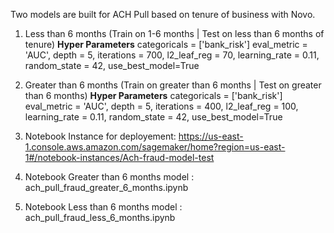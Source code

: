Two models are built for ACH Pull based on tenure of business with Novo.

1. Less than 6 months (Train on 1-6 months | Test on less than 6 months of tenure)
     **Hyper Parameters**
       categoricals = ['bank_risk']
       eval_metric = 'AUC',
       depth = 5,
       iterations = 700,
       l2_leaf_reg = 70,
       learning_rate = 0.11,
       random_state = 42,
       use_best_model=True

2. Greater than 6 months (Train on greater than 6 months | Test on greater than 6 months)
    **Hyper Parameters**
       categoricals = ['bank_risk']
       eval_metric = 'AUC',
       depth = 5,
       iterations = 400,
       l2_leaf_reg = 100,
       learning_rate = 0.11,
       random_state = 42,
       use_best_model=True
                       
3. Notebook Instance for deployement: https://us-east-1.console.aws.amazon.com/sagemaker/home?region=us-east-1#/notebook-instances/Ach-fraud-model-test
4. Notebook Greater than 6 months model : ach_pull_fraud_greater_6_months.ipynb
5. Notebook Less than 6 months model : ach_pull_fraud_less_6_months.ipynb
   
   
